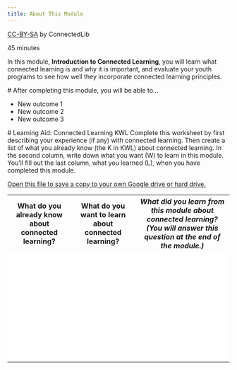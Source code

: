 ```yaml
---
title: About This Module
---
```


<p class="made-by"><a href="https://creativecommons.org/licenses/by-sa/4.0">CC-BY-SA</a> by ConnectedLib</p>

<p class="time">45 minutes</p>


In this module, **Introduction to Connected Learning**, you will learn what connected learning is and why it is important, and evaluate your youth programs to see how well they incorporate connected learning principles.

<div class="objectives" markdown="1">
# After completing this module, you will be able to...

* New outcome 1
* New outcome 2
* New outcome 3 
</div>

<div class="reflection" markdown="1">
# Learning Aid: Connected Learning KWL
Complete this worksheet by first describing your experience (if any) with connected learning. Then create a list of what you already know (the K in KWL) about connected learning. In the second column, write down what you want (W) to learn in this module. You’ll fill out the last column, what you learned (L), when you have completed this module.

[Open this file to save a copy to your own Google drive or hard drive.](https://docs.google.com/document/d/1beWUxEYQMIvi4VJAdBtUJbpyqEXTCEERRgYqxNynA9o/edit?usp=sharing])

<table class="worksheet">
	<tr><th>What do you already know about connected learning?</th>
		<th>What do you want to learn about connected learning?</th>
		<th><i>What did you learn from this module about connected learning? (You will answer this question at the end of the module.)</i></th>
	</tr>
	<tr bgcolor="white">
		<td style="height:250px;"></td>
		<td></td>
		<td></td>
	</tr>
</table>





</div>